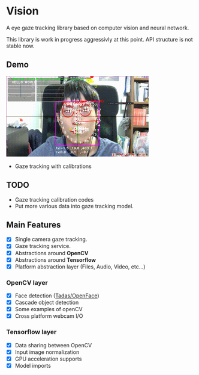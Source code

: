 # Vision
A eye gaze tracking library based on computer vision and neural network. 

This library is work in progress aggressivly at this point. API structure is not stable now.

## Demo
![](Web/gazedemo.gif)

- Gaze tracking with calibrations

## TODO
- Gaze tracking calibration codes
- Put more various data into gaze tracking model.

## Main Features
- [x] Single camera gaze tracking.
- [x] Gaze tracking service.
- [x] Abstractions around **OpenCV**
- [x] Abstractions around **Tensorflow**
- [x] Platform abstraction layer (Files, Audio, Video, etc...)

### OpenCV layer
- [x] Face detection ([Tadas/OpenFace](https://github.com/TadasBaltrusaitis/OpenFace))
- [x] Cascade object detection
- [x] Some examples of openCV
- [x] Cross platform webcam I/O

### Tensorflow layer
- [x] Data sharing between OpenCV
- [x] Input image normalization
- [x] GPU acceleration supports
- [x] Model imports
